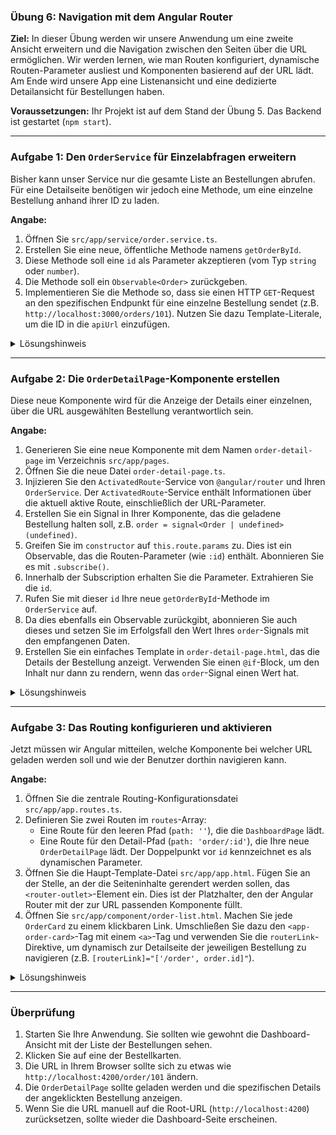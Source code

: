 ### **Übung 6: Navigation mit dem Angular Router**

**Ziel:** In dieser Übung werden wir unsere Anwendung um eine zweite Ansicht erweitern und die Navigation zwischen den Seiten über die URL ermöglichen. Wir werden lernen, wie man Routen konfiguriert, dynamische Routen-Parameter ausliest und Komponenten basierend auf der URL lädt. Am Ende wird unsere App eine Listenansicht und eine dedizierte Detailansicht für Bestellungen haben.

**Voraussetzungen:** Ihr Projekt ist auf dem Stand der Übung 5. Das Backend ist gestartet (`npm start`).

-----

### **Aufgabe 1: Den `OrderService` für Einzelabfragen erweitern**

Bisher kann unser Service nur die gesamte Liste an Bestellungen abrufen. Für eine Detailseite benötigen wir jedoch eine Methode, um eine einzelne Bestellung anhand ihrer ID zu laden.

**Angabe:**

1.  Öffnen Sie `src/app/service/order.service.ts`.
2.  Erstellen Sie eine neue, öffentliche Methode namens `getOrderById`.
3.  Diese Methode soll eine `id` als Parameter akzeptieren (vom Typ `string` oder `number`).
4.  Die Methode soll ein `Observable<Order>` zurückgeben.
5.  Implementieren Sie die Methode so, dass sie einen HTTP `GET`-Request an den spezifischen Endpunkt für eine einzelne Bestellung sendet (z.B. `http://localhost:3000/orders/101`). Nutzen Sie dazu Template-Literale, um die ID in die `apiUrl` einzufügen.

<details>
<summary>Lösungshinweis</summary>

```typescript
// ... imports
import { Order } from '../model/order.model';

@Injectable({
  providedIn: 'root',
})
export class OrderService {
  // ... http und apiUrl bleiben gleich ...

  getOrders(): Observable<Order[]> {
    return this.http.get<Order[]>(this.apiUrl);
  }

  // Neue Methode
  getOrderById(id: string | number): Observable<Order> {
    const url = `${this.apiUrl}/${id}`;
    return this.http.get<Order>(url);
  }
}
```

</details>

-----

### **Aufgabe 2: Die `OrderDetailPage`-Komponente erstellen**

Diese neue Komponente wird für die Anzeige der Details einer einzelnen, über die URL ausgewählten Bestellung verantwortlich sein.

**Angabe:**

1.  Generieren Sie eine neue Komponente mit dem Namen `order-detail-page` im Verzeichnis `src/app/pages`.
2.  Öffnen Sie die neue Datei `order-detail-page.ts`.
3.  Injizieren Sie den `ActivatedRoute`-Service von `@angular/router` und Ihren `OrderService`. Der `ActivatedRoute`-Service enthält Informationen über die aktuell aktive Route, einschließlich der URL-Parameter.
4.  Erstellen Sie ein Signal in Ihrer Komponente, das die geladene Bestellung halten soll, z.B. `order = signal<Order | undefined>(undefined)`.
5.  Greifen Sie im `constructor` auf `this.route.params` zu. Dies ist ein Observable, das die Routen-Parameter (wie `:id`) enthält. Abonnieren Sie es mit `.subscribe()`.
6.  Innerhalb der Subscription erhalten Sie die Parameter. Extrahieren Sie die `id`.
7.  Rufen Sie mit dieser `id` Ihre neue `getOrderById`-Methode im `OrderService` auf.
8.  Da dies ebenfalls ein Observable zurückgibt, abonnieren Sie auch dieses und setzen Sie im Erfolgsfall den Wert Ihres `order`-Signals mit den empfangenen Daten.
9.  Erstellen Sie ein einfaches Template in `order-detail-page.html`, das die Details der Bestellung anzeigt. Verwenden Sie einen `@if`-Block, um den Inhalt nur dann zu rendern, wenn das `order`-Signal einen Wert hat.

<details>
<summary>Lösungshinweis</summary>

**`order-detail-page.ts`:**

```typescript
import { Component, inject, signal } from '@angular/core';
import { ActivatedRoute } from '@angular/router';
import { Order } from '../../model/order.model';
import { OrderService } from '../../service/order.service';
import { CommonModule } from '@angular/common';

@Component({
  selector: 'app-order-detail-page',
  standalone: true,
  imports: [CommonModule],
  templateUrl: './order-detail-page.html',
  styleUrls: ['./order-detail-page.css']
})
export class OrderDetailPage {
  private route = inject(ActivatedRoute);
  private orderService = inject(OrderService);

  order = signal<Order | undefined>(undefined);

  constructor() {
    this.route.params.subscribe(params => {
      const orderId = params['id'];
      if (orderId) {
        this.orderService.getOrderById(orderId).subscribe(orderData => {
          this.order.set(orderData);
        });
      }
    });
  }
}
```

**`order-detail-page.html`:**

```html
@if (order(); as orderData) {
  <div class="detail-container">
    <h1>Details für Bestellung #{{ orderData.id }}</h1>
    <p><strong>Kunde:</strong> {{ orderData.customerName }}</p>
    <p><strong>Betrag:</strong> {{ orderData.amount | currency:'EUR' }}</p>
    <p><strong>Status:</strong> {{ orderData.status }}</p>
  </div>
} @else {
  <p>Lade Bestelldetails...</p>
}
```

</details>

-----

### **Aufgabe 3: Das Routing konfigurieren und aktivieren**

Jetzt müssen wir Angular mitteilen, welche Komponente bei welcher URL geladen werden soll und wie der Benutzer dorthin navigieren kann.

**Angabe:**

1.  Öffnen Sie die zentrale Routing-Konfigurationsdatei `src/app/app.routes.ts`.
2.  Definieren Sie zwei Routen im `routes`-Array:
    * Eine Route für den leeren Pfad (`path: ''`), die die `DashboardPage` lädt.
    * Eine Route für den Detail-Pfad (`path: 'order/:id'`), die Ihre neue `OrderDetailPage` lädt. Der Doppelpunkt vor `id` kennzeichnet es als dynamischen Parameter.
3.  Öffnen Sie die Haupt-Template-Datei `src/app/app.html`. Fügen Sie an der Stelle, an der die Seiteninhalte gerendert werden sollen, das `<router-outlet>`-Element ein. Dies ist der Platzhalter, den der Angular Router mit der zur URL passenden Komponente füllt.
4.  Öffnen Sie `src/app/component/order-list.html`. Machen Sie jede `OrderCard` zu einem klickbaren Link. Umschließen Sie dazu den `<app-order-card>`-Tag mit einem `<a>`-Tag und verwenden Sie die `routerLink`-Direktive, um dynamisch zur Detailseite der jeweiligen Bestellung zu navigieren (z.B. `[routerLink]="['/order', order.id]"`).

<details>
<summary>Lösungshinweis</summary>

**`app.routes.ts`:**

```typescript
import { Routes } from '@angular/router';
import { DashboardPage } from './pages/dashboard-page/dashboard-page';
import { OrderDetailPage } from './pages/order-detail-page/order-detail-page';

export const routes: Routes = [
  { path: '', component: DashboardPage },
  { path: 'order/:id', component: OrderDetailPage },
];
```

**`app.html`:**

```html
<main>
  <router-outlet></router-outlet>
  
  </main>
```

**`order-list.html`:**

```html
<div class="list-container">
  @for (order of orders(); track order.id) {
    <a [routerLink]="['/order', order.id]" class="order-link">
      <app-order-card 
        [order]="order"
        (selected)="orderSelected.emit($event)">
      </app-order-card>
    </a>
  }
</div>
```

*Optional: Fügen Sie in `order-list.css` `a.order-link { text-decoration: none; color: inherit; }` hinzu, um die Standard-Link-Styles zu entfernen.*

</details>

-----

### **Überprüfung**

1.  Starten Sie Ihre Anwendung. Sie sollten wie gewohnt die Dashboard-Ansicht mit der Liste der Bestellungen sehen.
2.  Klicken Sie auf eine der Bestellkarten.
3.  Die URL in Ihrem Browser sollte sich zu etwas wie `http://localhost:4200/order/101` ändern.
4.  Die `OrderDetailPage` sollte geladen werden und die spezifischen Details der angeklickten Bestellung anzeigen.
5.  Wenn Sie die URL manuell auf die Root-URL (`http://localhost:4200`) zurücksetzen, sollte wieder die Dashboard-Seite erscheinen.
